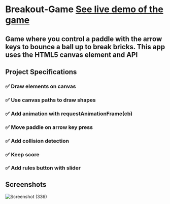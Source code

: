 # Breakout-Game [See live demo of the game ](https://ahmed-roshdy-1.github.io/Breakout-Game/Index)
## Game where you control a paddle with the arrow keys to bounce a ball up to break bricks. This app uses the HTML5 canvas element and API


## Project Specifications
### ✅ Draw elements on canvas
### ✅ Use canvas paths to draw shapes
### ✅ Add animation with requestAnimationFrame(cb)
### ✅ Move paddle on arrow key press
### ✅ Add collision detection
### ✅ Keep score
### ✅ Add rules button with slider


## Screenshots
![Screenshot (336)](https://user-images.githubusercontent.com/65695097/126085157-858444ed-4da0-41a2-8a7e-333b1c66a4e8.png)

